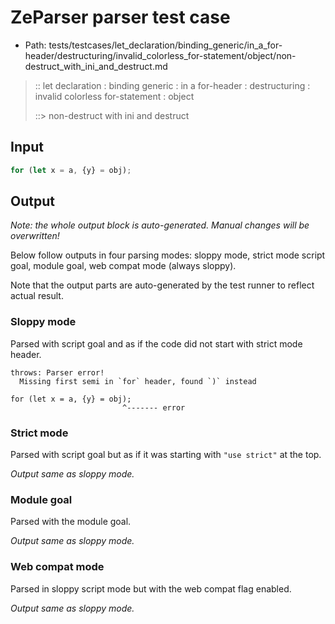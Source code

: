 # ZeParser parser test case

- Path: tests/testcases/let_declaration/binding_generic/in_a_for-header/destructuring/invalid_colorless_for-statement/object/non-destruct_with_ini_and_destruct.md

> :: let declaration : binding generic : in a for-header : destructuring : invalid colorless for-statement : object
>
> ::> non-destruct with ini and destruct

## Input

`````js
for (let x = a, {y} = obj);
`````

## Output

_Note: the whole output block is auto-generated. Manual changes will be overwritten!_

Below follow outputs in four parsing modes: sloppy mode, strict mode script goal, module goal, web compat mode (always sloppy).

Note that the output parts are auto-generated by the test runner to reflect actual result.

### Sloppy mode

Parsed with script goal and as if the code did not start with strict mode header.

`````
throws: Parser error!
  Missing first semi in `for` header, found `)` instead

for (let x = a, {y} = obj);
                         ^------- error
`````

### Strict mode

Parsed with script goal but as if it was starting with `"use strict"` at the top.

_Output same as sloppy mode._

### Module goal

Parsed with the module goal.

_Output same as sloppy mode._

### Web compat mode

Parsed in sloppy script mode but with the web compat flag enabled.

_Output same as sloppy mode._
